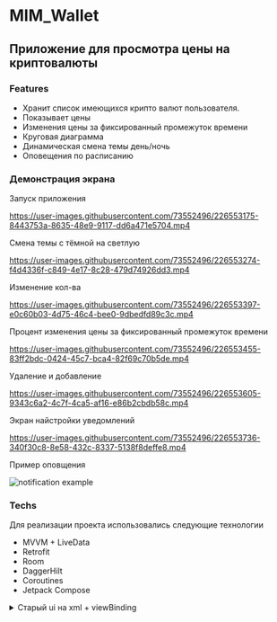 # MIM_Wallet

## Приложение для просмотра цены на криптовалюты

### Features

- Хранит список имеющихся крипто валют пользователя.
- Показывает цены
- Изменения цены за фиксированный промежуток времени
- Круговая диаграмма
- Динамическая смена темы день/ночь
- Оповещения по расписанию

### Демонстрация экрана

Запуск приложения

https://user-images.githubusercontent.com/73552496/226553175-8443753a-8635-48e9-9117-dd6a471e5704.mp4

Смена темы с тёмной на светлую

https://user-images.githubusercontent.com/73552496/226553274-f4d4336f-c849-4e17-8c28-479d74926dd3.mp4

Изменение кол-ва

https://user-images.githubusercontent.com/73552496/226553397-e0c60b03-4d75-46c4-bee0-9dbedfd89c3c.mp4

Процент изменения цены за фиксированный промежуток времени

https://user-images.githubusercontent.com/73552496/226553455-83ff2bdc-0424-45c7-bca4-82f69c70b5de.mp4

Удаление и добавление

https://user-images.githubusercontent.com/73552496/226553605-9343c6a2-4c7f-4ca5-af16-e86b2cbdb58c.mp4

Экран найстройки уведомлений

https://user-images.githubusercontent.com/73552496/226553736-340f30c8-8e58-432c-8337-5138f8deffe8.mp4

Пример оповщения 

![notification example](https://user-images.githubusercontent.com/73552496/226554463-cfd27c21-fdc6-4b27-b471-41d33f8656c0.jpeg)


### Techs

Для реализации проекта использовались следующие технологии
- MVVM + LiveData
- Retrofit
- Room
- DaggerHilt
- Coroutines
- Jetpack Compose

<details>
  <summary>Старый ui на xml + viewBinding</summary>
  
      https://user-images.githubusercontent.com/73552496/215429488-061e243e-ce79-43cf-b683-f1dc2fbd323f.mp4
  
</details>
